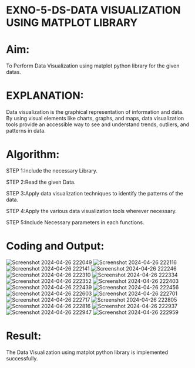 # EXNO-5-DS-DATA VISUALIZATION USING MATPLOT LIBRARY

# Aim:
  To Perform Data Visualization using matplot python library for the given datas.

# EXPLANATION:
Data visualization is the graphical representation of information and data. By using visual elements like charts, graphs, and maps, data visualization tools provide an accessible way to see and understand trends, outliers, and patterns in data.

# Algorithm:
STEP 1:Include the necessary Library.

STEP 2:Read the given Data.

STEP 3:Apply data visualization techniques to identify the patterns of the data.

STEP 4:Apply the various data visualization tools wherever necessary.

STEP 5:Include Necessary parameters in each functions.

# Coding and Output:
![Screenshot 2024-04-26 222049](https://github.com/RENUGASARAVANAN/EXNO-5-DS/assets/119292258/4d38c0f4-9cca-4211-81c4-52391eea402f)
![Screenshot 2024-04-26 222116](https://github.com/RENUGASARAVANAN/EXNO-5-DS/assets/119292258/7bde1bb4-f7bd-4b9b-b390-ff635482a6ae)
![Screenshot 2024-04-26 222141](https://github.com/RENUGASARAVANAN/EXNO-5-DS/assets/119292258/c7dcb0cf-84ee-4724-952f-3756337426a0)
![Screenshot 2024-04-26 222246](https://github.com/RENUGASARAVANAN/EXNO-5-DS/assets/119292258/80d92d3e-b0ec-4bb5-804b-9018f48e3298)
![Screenshot 2024-04-26 222310](https://github.com/RENUGASARAVANAN/EXNO-5-DS/assets/119292258/3c015cba-4a8f-428e-a785-3726195518a5)
![Screenshot 2024-04-26 222334](https://github.com/RENUGASARAVANAN/EXNO-5-DS/assets/119292258/2632704e-3eac-407b-a288-1204b7797352)
![Screenshot 2024-04-26 222352](https://github.com/RENUGASARAVANAN/EXNO-5-DS/assets/119292258/713fc1d5-e137-42e6-a3c4-0609378530f9)
![Screenshot 2024-04-26 222403](https://github.com/RENUGASARAVANAN/EXNO-5-DS/assets/119292258/cb3d71c9-8b7e-4448-bc89-db2f6299cacc)
![Screenshot 2024-04-26 222439](https://github.com/RENUGASARAVANAN/EXNO-5-DS/assets/119292258/275988e8-7564-4923-87a5-60fa45ddb446)
![Screenshot 2024-04-26 222456](https://github.com/RENUGASARAVANAN/EXNO-5-DS/assets/119292258/ff5b9dff-51a0-46a7-ab7a-30637e0f67f4)
![Screenshot 2024-04-26 222603](https://github.com/RENUGASARAVANAN/EXNO-5-DS/assets/119292258/cc9f4ae2-d2f8-40f6-8b39-6f249161d2f5)
![Screenshot 2024-04-26 222701](https://github.com/RENUGASARAVANAN/EXNO-5-DS/assets/119292258/bccbfba5-7da4-4341-93bb-019c59d59f11)
![Screenshot 2024-04-26 222717](https://github.com/RENUGASARAVANAN/EXNO-5-DS/assets/119292258/16a04371-5709-456a-bc06-22b7dab6ea76)
![Screenshot 2024-04-26 222805](https://github.com/RENUGASARAVANAN/EXNO-5-DS/assets/119292258/288b884c-2d1d-4b7e-9bf8-7d25d3d8e6cd)
![Screenshot 2024-04-26 222816](https://github.com/RENUGASARAVANAN/EXNO-5-DS/assets/119292258/35737cb5-2e74-405c-871a-964a6303bc34)
![Screenshot 2024-04-26 222937](https://github.com/RENUGASARAVANAN/EXNO-5-DS/assets/119292258/757a6a9d-9092-485c-a39f-0411ecf26af7)
![Screenshot 2024-04-26 222947](https://github.com/RENUGASARAVANAN/EXNO-5-DS/assets/119292258/25611807-032f-4c2d-bce9-6231ad7168f1)
![Screenshot 2024-04-26 222959](https://github.com/RENUGASARAVANAN/EXNO-5-DS/assets/119292258/448d681a-92e7-41a8-8362-91fbbb95eef8)



# Result:
 The Data Visualization using matplot python library is implemented successfully.

